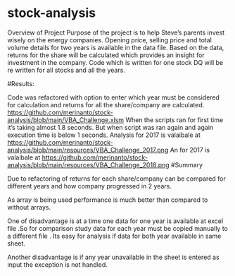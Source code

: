 # stock-analysis
Overview of Project
Purpose of the project is to help Steve’s parents invest wisely on the energy companies.
Opening price, selling price and total volume details for two years is available in the data file.
Based on the data, returns for the share will be calculated which provides an insight for investment in the company. Code which is written for one stock DQ will be re written for all stocks and all the years.

#Results:

Code was refactored with option to enter which year must be considered for calculation and returns for all the share/company are calculated.
https://github.com/merinanto/stock-analysis/blob/main/VBA_Challenge.xlsm
When the scripts ran for first time it’s taking almost 1.8 seconds. But when script was ran again and again execution time is below 1 seconds.
Analysis for 2017 is valaibale at 
https://github.com/merinanto/stock-analysis/blob/main/resources/VBA_Challenge_2017.png
An for 2017 is valaibale at 
https://github.com/merinanto/stock-analysis/blob/main/resources/VBA_Challenge_2018.png
#Summary 

Due to refactoring of returns for each share/company can be compared for different years and how company progressed in 2 years.

As array is being used performance is much better than compared to without arrays.

One of disadvantage is at a time one data for one year is available at excel file .So  for comparison study data for each year must be copied manually to a different file . Its easy for analysis if data for both year available in same sheet.

Another disadvantage is if any year unavailable in the sheet is entered as input the exception is not handled.








 

